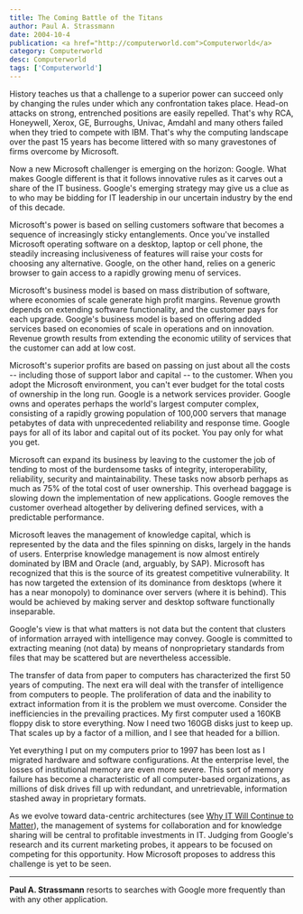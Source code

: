 ```yaml
---
title: The Coming Battle of the Titans
author: Paul A. Strassmann
date: 2004-10-4
publication: <a href="http://computerworld.com">Computerworld</a>
category: Computerworld
desc: Computerworld
tags: ['Computerworld']
---
```


History teaches us that a challenge to a superior power can succeed
only by changing the rules under which any confrontation takes
place. Head-on attacks on strong, entrenched positions are easily
repelled. That's why RCA, Honeywell, Xerox, GE, Burroughs, Univac,
Amdahl and many others failed when they tried to compete with
IBM. That's why the computing landscape over the past 15 years has
become littered with so many gravestones of firms overcome by
Microsoft.

Now a new Microsoft challenger is emerging on the horizon:
Google. What makes Google different is that it follows innovative
rules as it carves out a share of the IT business. Google's emerging
strategy may give us a clue as to who may be bidding for IT leadership
in our uncertain industry by the end of this decade.

Microsoft's power is based on selling customers software that
becomes a sequence of increasingly sticky entanglements. Once you've
installed Microsoft operating software on a desktop, laptop or cell
phone, the steadily increasing inclusiveness of features will raise
your costs for choosing any alternative. Google, on the other hand,
relies on a generic browser to gain access to a rapidly growing menu
of services.

Microsoft's business model is based on mass distribution of
software, where economies of scale generate high profit
margins. Revenue growth depends on extending software functionality,
and the customer pays for each upgrade. Google's business model is
based on offering added services based on economies of scale in
operations and on innovation. Revenue growth results from extending
the economic utility of services that the customer can add at low
cost.

Microsoft's superior profits are based on passing on just about all
the costs -- including those of support labor and capital -- to the
customer.  When you adopt the Microsoft environment, you can't ever
budget for the total costs of ownership in the long run. Google is a
network services provider. Google owns and operates perhaps the
world's largest computer complex, consisting of a rapidly growing
population of 100,000 servers that manage petabytes of data with
unprecedented reliability and response time. Google pays for all of
its labor and capital out of its pocket. You pay only for what you
get.

Microsoft can expand its business by leaving to the customer the
job of tending to most of the burdensome tasks of integrity,
interoperability, reliability, security and maintainability. These
tasks now absorb perhaps as much as 75% of the total cost of user
ownership. This overhead baggage is slowing down the implementation of
new applications. Google removes the customer overhead altogether by
delivering defined services, with a predictable performance.

Microsoft leaves the management of knowledge capital, which is
represented by the data and the files spinning on disks, largely in
the hands of users. Enterprise knowledge management is now almost
entirely dominated by IBM and Oracle (and, arguably, by
SAP). Microsoft has recognized that this is the source of its greatest
competitive vulnerability. It has now targeted the extension of its
dominance from desktops (where it has a near monopoly) to dominance
over servers (where it is behind). This would be achieved by making
server and desktop software functionally inseparable. 

Google's view is that what matters is not data but the content that
clusters of information arrayed with intelligence may convey. Google
is committed to extracting meaning (not data) by means of
nonproprietary standards from files that may be scattered but are
nevertheless accessible.

The transfer of data from paper to computers has characterized the
first 50 years of computing. The next era will deal with the transfer
of intelligence from computers to people. The proliferation of data
and the inability to extract information from it is the problem we
must overcome. Consider the inefficiencies in the prevailing
practices. My first computer used a 160KB floppy disk to store
everything. Now I need two 160GB disks just to keep up. That scales up
by a factor of a million, and I see that headed for a billion. 

Yet everything I put on my computers prior to 1997 has been lost as
I migrated hardware and software configurations. At the enterprise
level, the losses of institutional memory are even more severe. This
sort of memory failure has become a characteristic of all
computer-based organizations, as millions of disk drives fill up with
redundant, and unretrievable, information stashed away in proprietary
formats. 

As we evolve toward data-centric architectures (see [Why IT Will
Continue to Matter](it-continue.html)), the management of systems for
collaboration and for knowledge sharing will be central to profitable
investments in IT. Judging from Google's research and its current
marketing probes, it appears to be focused on competing for this
opportunity. How Microsoft proposes to address this challenge is yet
to be seen.

---

**Paul A. Strassmann** resorts to
searches with Google more frequently than with any other
application.
